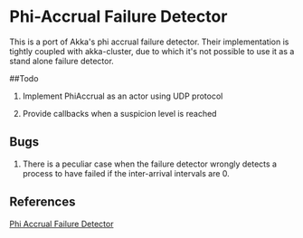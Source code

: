 # Phi-Accrual Failure Detector
This is a port of Akka's phi accrual failure detector. Their implementation is tightly coupled with akka-cluster, due to which it's not possible to use it as a stand alone failure detector.


##Todo

1. Implement PhiAccrual as an actor using UDP protocol

2. Provide callbacks when a suspicion level is reached

## Bugs
1. There is a peculiar case when the failure detector wrongly detects a process to have failed if the inter-arrival intervals are 0.
  



## References
[Phi Accrual Failure Detector](http://citeseerx.ist.psu.edu/viewdoc/download?doi=10.1.1.80.7427&rep=rep1&type=pdf)
